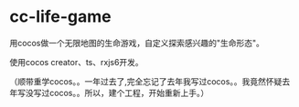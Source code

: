 # cc-life-game

用cocos做一个无限地图的生命游戏，自定义探索感兴趣的"生命形态"。

使用cocos creator、ts、rxjs6开发。

（顺带重学cocos。。一年过去了,完全忘记了去年我写过cocos。。我竟然怀疑去年写没写过cocos。。所以，建个工程，开始重新上手。）

